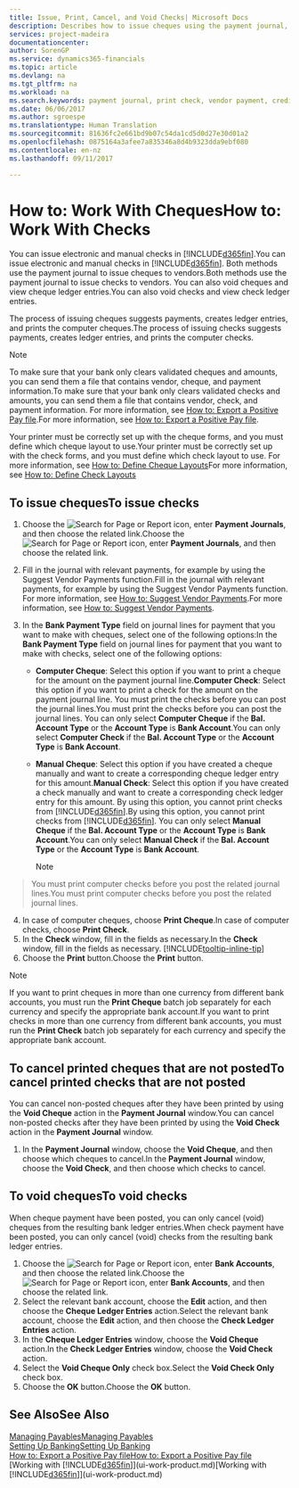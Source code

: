 ```yaml
---
title: Issue, Print, Cancel, and Void Checks| Microsoft Docs
description: Describes how to issue cheques using the payment journal, print cheques, and void or view cheque ledger entries in Financials.
services: project-madeira
documentationcenter: 
author: SorenGP
ms.service: dynamics365-financials
ms.topic: article
ms.devlang: na
ms.tgt_pltfrm: na
ms.workload: na
ms.search.keywords: payment journal, print check, vendor payment, creditor, debt, balance due, AP
ms.date: 06/06/2017
ms.author: sgroespe
ms.translationtype: Human Translation
ms.sourcegitcommit: 81636fc2e661bd9b07c54da1cd5d0d27e30d01a2
ms.openlocfilehash: 0875164a3afee7a835346a8d4b9323dda9ebf080
ms.contentlocale: en-nz
ms.lasthandoff: 09/11/2017

---
```

# <a name="how-to-work-with-checks"></a><span data-ttu-id="627e7-103">How to: Work With Cheques</span><span class="sxs-lookup"><span data-stu-id="627e7-103">How to: Work With Checks</span></span>
<span data-ttu-id="627e7-104">You can issue electronic and manual checks in [!INCLUDE[d365fin](includes/d365fin_md.md)].</span><span class="sxs-lookup"><span data-stu-id="627e7-104">You can issue electronic and manual checks in [!INCLUDE[d365fin](includes/d365fin_md.md)].</span></span> <span data-ttu-id="627e7-105">Both methods use the payment journal to issue cheques to vendors.</span><span class="sxs-lookup"><span data-stu-id="627e7-105">Both methods use the payment journal to issue checks to vendors.</span></span> <span data-ttu-id="627e7-106">You can also void cheques and view cheque ledger entries.</span><span class="sxs-lookup"><span data-stu-id="627e7-106">You can also void checks and view check ledger entries.</span></span>

<span data-ttu-id="627e7-107">The process of issuing cheques suggests payments, creates ledger entries, and prints the computer cheques.</span><span class="sxs-lookup"><span data-stu-id="627e7-107">The process of issuing checks suggests payments, creates ledger entries, and prints the computer checks.</span></span>

> [!NOTE]  
>   <span data-ttu-id="627e7-108">To make sure that your bank only clears validated cheques and amounts, you can send them a file that contains vendor, cheque, and payment information.</span><span class="sxs-lookup"><span data-stu-id="627e7-108">To make sure that your bank only clears validated checks and amounts, you can send them a file that contains vendor, check, and payment information.</span></span> <span data-ttu-id="627e7-109">For more information, see [How to: Export a Positive Pay file](finance-how-positive-pay.md).</span><span class="sxs-lookup"><span data-stu-id="627e7-109">For more information, see [How to: Export a Positive Pay file](finance-how-positive-pay.md).</span></span>

<span data-ttu-id="627e7-110">Your printer must be correctly set up with the cheque forms, and you must define which cheque layout to use.</span><span class="sxs-lookup"><span data-stu-id="627e7-110">Your printer must be correctly set up with the check forms, and you must define which check layout to use.</span></span> <span data-ttu-id="627e7-111">For more information, see [How to: Define Cheque Layouts](finance-how-define-check-layouts.md)</span><span class="sxs-lookup"><span data-stu-id="627e7-111">For more information, see [How to: Define Check Layouts](finance-how-define-check-layouts.md)</span></span>

## <a name="to-issue-checks"></a><span data-ttu-id="627e7-112">To issue cheques</span><span class="sxs-lookup"><span data-stu-id="627e7-112">To issue checks</span></span>
1. <span data-ttu-id="627e7-113">Choose the ![Search for Page or Report](media/ui-search/search_small.png "Search for Page or Report icon") icon, enter **Payment Journals**, and then choose the related link.</span><span class="sxs-lookup"><span data-stu-id="627e7-113">Choose the ![Search for Page or Report](media/ui-search/search_small.png "Search for Page or Report icon") icon, enter **Payment Journals**, and then choose the related link.</span></span>
2. <span data-ttu-id="627e7-114">Fill in the journal with relevant payments, for example by using the Suggest Vendor Payments function.</span><span class="sxs-lookup"><span data-stu-id="627e7-114">Fill in the journal with relevant payments, for example by using the Suggest Vendor Payments function.</span></span> <span data-ttu-id="627e7-115">For more information, see [How to: Suggest Vendor Payments](payables-how-suggest-vendor-payments.md).</span><span class="sxs-lookup"><span data-stu-id="627e7-115">For more information, see [How to: Suggest Vendor Payments](payables-how-suggest-vendor-payments.md).</span></span>
3. <span data-ttu-id="627e7-116">In the **Bank Payment Type** field on journal lines for payment that you want to make with cheques, select one of the following options:</span><span class="sxs-lookup"><span data-stu-id="627e7-116">In the **Bank Payment Type** field on journal lines for payment that you want to make with checks, select one of the following options:</span></span>

   * <span data-ttu-id="627e7-117">**Computer Cheque**: Select this option if you want to print a cheque for the amount on the payment journal line.</span><span class="sxs-lookup"><span data-stu-id="627e7-117">**Computer Check**: Select this option if you want to print a check for the amount on the payment journal line.</span></span> <span data-ttu-id="627e7-118">You must print the checks before you can post the journal lines.</span><span class="sxs-lookup"><span data-stu-id="627e7-118">You must print the checks before you can post the journal lines.</span></span> <span data-ttu-id="627e7-119">You can only select **Computer Cheque** if the **Bal. Account Type** or the **Account Type** is **Bank Account**.</span><span class="sxs-lookup"><span data-stu-id="627e7-119">You can only select **Computer Check** if the **Bal. Account Type** or the **Account Type** is **Bank Account**.</span></span>
   * <span data-ttu-id="627e7-120">**Manual Cheque**: Select this option if you have created a cheque manually and want to create a corresponding cheque ledger entry for this amount.</span><span class="sxs-lookup"><span data-stu-id="627e7-120">**Manual Check**: Select this option if you have created a check manually and want to create a corresponding check ledger entry for this amount.</span></span> <span data-ttu-id="627e7-121">By using this option, you cannot print checks from [!INCLUDE[d365fin](includes/d365fin_md.md)].</span><span class="sxs-lookup"><span data-stu-id="627e7-121">By using this option, you cannot print checks from [!INCLUDE[d365fin](includes/d365fin_md.md)].</span></span> <span data-ttu-id="627e7-122">You can only select **Manual Cheque** if the **Bal. Account Type** or the **Account Type** is **Bank Account**.</span><span class="sxs-lookup"><span data-stu-id="627e7-122">You can only select **Manual Check** if the **Bal. Account Type** or the **Account Type** is **Bank Account**.</span></span>

     > [!NOTE]  
>   <span data-ttu-id="627e7-123">You must print computer checks before you post the related journal lines.</span><span class="sxs-lookup"><span data-stu-id="627e7-123">You must print computer checks before you post the related journal lines.</span></span>
4. <span data-ttu-id="627e7-124">In case of computer cheques, choose **Print Cheque**.</span><span class="sxs-lookup"><span data-stu-id="627e7-124">In case of computer checks, choose **Print Check**.</span></span>
5. <span data-ttu-id="627e7-125">In the **Check** window, fill in the fields as necessary.</span><span class="sxs-lookup"><span data-stu-id="627e7-125">In the **Check** window, fill in the fields as necessary.</span></span> [!INCLUDE[tooltip-inline-tip](includes/tooltip-inline-tip_md.md)]
6. <span data-ttu-id="627e7-126">Choose the **Print** button.</span><span class="sxs-lookup"><span data-stu-id="627e7-126">Choose the **Print** button.</span></span>

> [!NOTE]  
>   <span data-ttu-id="627e7-127">If you want to print cheques in more than one currency from different bank accounts, you must run the **Print Cheque** batch job separately for each currency and specify the appropriate bank account.</span><span class="sxs-lookup"><span data-stu-id="627e7-127">If you want to print checks in more than one currency from different bank accounts, you must run the **Print Check** batch job separately for each currency and specify the appropriate bank account.</span></span>

## <a name="to-cancel-printed-checks-that-are-not-posted"></a><span data-ttu-id="627e7-128">To cancel printed cheques that are not posted</span><span class="sxs-lookup"><span data-stu-id="627e7-128">To cancel printed checks that are not posted</span></span>
<span data-ttu-id="627e7-129">You can cancel non-posted cheques after they have been printed by using the **Void Cheque** action in the **Payment Journal** window.</span><span class="sxs-lookup"><span data-stu-id="627e7-129">You can cancel non-posted checks after they have been printed by using the **Void Check** action in the **Payment Journal** window.</span></span>

1. <span data-ttu-id="627e7-130">In the **Payment Journal** window, choose the **Void Cheque**, and then choose which cheques to cancel.</span><span class="sxs-lookup"><span data-stu-id="627e7-130">In the **Payment Journal** window, choose the **Void Check**, and then choose which checks to cancel.</span></span>

## <a name="to-void-checks"></a><span data-ttu-id="627e7-131">To void cheques</span><span class="sxs-lookup"><span data-stu-id="627e7-131">To void checks</span></span>
<span data-ttu-id="627e7-132">When cheque payment have been posted, you can only cancel (void) cheques from the resulting bank ledger entries.</span><span class="sxs-lookup"><span data-stu-id="627e7-132">When check payment have been posted, you can only cancel (void) checks from the resulting bank ledger entries.</span></span>

1. <span data-ttu-id="627e7-133">Choose the ![Search for Page or Report](media/ui-search/search_small.png "Search for Page or Report icon") icon, enter **Bank Accounts**, and then choose the related link.</span><span class="sxs-lookup"><span data-stu-id="627e7-133">Choose the ![Search for Page or Report](media/ui-search/search_small.png "Search for Page or Report icon") icon, enter **Bank Accounts**, and then choose the related link.</span></span>
2. <span data-ttu-id="627e7-134">Select the relevant bank account, choose the **Edit** action, and then choose the **Cheque Ledger Entries** action.</span><span class="sxs-lookup"><span data-stu-id="627e7-134">Select the relevant bank account, choose the **Edit** action, and then choose the **Check Ledger Entries** action.</span></span>
3. <span data-ttu-id="627e7-135">In the **Cheque Ledger Entries** window, choose the **Void Cheque** action.</span><span class="sxs-lookup"><span data-stu-id="627e7-135">In the **Check Ledger Entries** window, choose the **Void Check** action.</span></span>
4. <span data-ttu-id="627e7-136">Select the **Void Cheque Only** check box.</span><span class="sxs-lookup"><span data-stu-id="627e7-136">Select the **Void Check Only** check box.</span></span>
5. <span data-ttu-id="627e7-137">Choose the **OK** button.</span><span class="sxs-lookup"><span data-stu-id="627e7-137">Choose the **OK** button.</span></span>

## <a name="see-also"></a><span data-ttu-id="627e7-138">See Also</span><span class="sxs-lookup"><span data-stu-id="627e7-138">See Also</span></span>
[<span data-ttu-id="627e7-139">Managing Payables</span><span class="sxs-lookup"><span data-stu-id="627e7-139">Managing Payables</span></span>](payables-manage-payables.md)  
[<span data-ttu-id="627e7-140">Setting Up Banking</span><span class="sxs-lookup"><span data-stu-id="627e7-140">Setting Up Banking</span></span>](bank-setup-banking.md)  
[<span data-ttu-id="627e7-141">How to: Export a Positive Pay file</span><span class="sxs-lookup"><span data-stu-id="627e7-141">How to: Export a Positive Pay file</span></span>](finance-how-positive-pay.md)  
<span data-ttu-id="627e7-142">[Working with [!INCLUDE[d365fin](includes/d365fin_md.md)]](ui-work-product.md)</span><span class="sxs-lookup"><span data-stu-id="627e7-142">[Working with [!INCLUDE[d365fin](includes/d365fin_md.md)]](ui-work-product.md)</span></span>  


